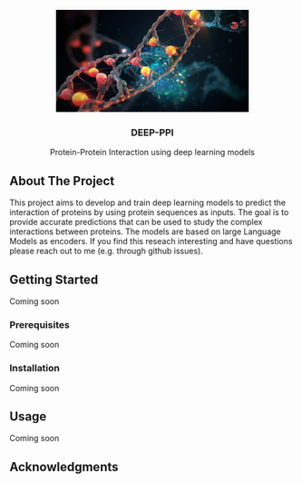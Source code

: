 <!-- PROJECT SHIELDS -->
<!--
*** I'm using markdown "reference style" links for readability.
*** Reference links are enclosed in brackets [ ] instead of parentheses ( ).
*** See the bottom of this document for the declaration of the reference variables
*** for contributors-url, forks-url, etc. This is an optional, concise syntax you may use.
*** https://www.markdownguide.org/basic-syntax/#reference-style-links
-->


<!-- PROJECT LOGO -->
<br />
<div align="center">
  <a href="https://github.com/github_username/repo_name">
    <img src="DNA_helix.png" alt="Logo" width="340" height="180">
  </a>

<h3 align="center">DEEP-PPI</h3>

  <p align="center">
    Protein-Protein Interaction using deep learning models 
    <br />
  </p>
</div>



<!-- ABOUT THE PROJECT -->
## About The Project

This project aims to develop and train deep learning models to predict the interaction of proteins by using protein sequences as inputs. 
The goal is to provide accurate predictions that can be used to study the complex interactions between proteins. 
The models are based on large Language Models as encoders.
If you find this reseach interesting and have questions please reach out to me (e.g. through github issues).

## Getting Started

Coming soon

### Prerequisites

Coming soon

### Installation

Coming soon

## Usage

Coming soon

## Acknowledgments
